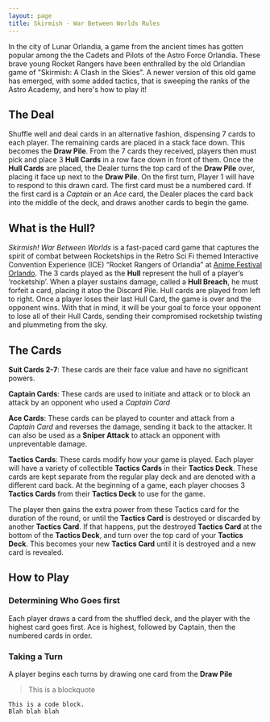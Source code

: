 ```yaml
---
layout: page
title: Skirmish - War Between Worlds Rules
---
```


In the city of Lunar Orlandia, a game from the ancient times has gotten popular among the the Cadets and Pilots of the Astro Force Orlandia. These brave young Rocket Rangers have been enthralled by the old Orlandian game of "Skirmish: A Clash in the Skies". A newer version of this old game has emerged, with some added tactics, that is sweeping the ranks of the Astro Academy, and here's how to play it!

## The Deal

Shuffle well and deal cards in an alternative fashion, dispensing 7 cards to each player. The remaining cards are placed in a stack face down. This becomes the **Draw Pile**. From the 7 cards they received, players then must pick and place 3 **Hull Cards** in a row face down in front of them. Once the **Hull Cards** are placed, the Dealer turns the top card of the **Draw Pile** over, placing it face up next to the **Draw Pile**. On the first turn, Player 1 will have to respond to this drawn card. The first card must be a numbered card. If the first card is a _Captain_ or an _Ace_ card, the Dealer places the card back into the middle of the deck, and draws another cards to begin the game.

## What is the Hull?

_Skirmish! War Between Worlds_ is a fast-paced card game that captures the spirit of combat between Rocketships in the Retro Sci Fi themed Interactive Convention Experience (ICE) “Rocket Rangers of Orlandia” at [Anime Festival Orlando](https://animefestivalorlando.com). The 3 cards played as the **Hull** represent the hull of a player’s ‘rocketship’. When a player sustains damage, called a **Hull Breach**, he must forfeit a card, placing it atop the Discard Pile. Hull cards are played from left to right. Once a player loses their last Hull Card, the game is over and the opponent wins. With that in mind, it will be your goal to force your opponent to lose all of their Hull Cards, sending their compromised rocketship twisting and plummeting from the sky.

## The Cards

**Suit Cards 2-7**: These cards are their face value and have no significant powers.

**Captain Cards**: These cards are used to initiate and attack or to block an attack by an opponent who used a _Captain Card_

**Ace Cards**: These cards can be played to counter and attack from a _Captain Card_ and reverses the damage, sending it back to the attacker. It can also be used as a **Sniper Attack** to attack an opponent with unpreventable damage.

**Tactics Cards**: These cards modify how your game is played. Each player will have a variety of collectible **Tactics Cards** in their **Tactics Deck**. These cards are kept separate from the regular play deck and are denoted with a different card back. At the beginning of a game, each player chooses 3 **Tactics Cards** from their **Tactics Deck** to use for the game.

The player then gains the extra power from these Tactics card for the duration of the round, or until the **Tactics Card** is destroyed or discarded by another **Tactics Card**. If that happens, put the destroyed **Tactics Card** at the bottom of the **Tactics Deck**, and turn over the top card of your **Tactics Deck**. This becomes your new **Tactics Card** until it is destroyed and a new card is revealed.

## How to Play

### Determining Who Goes first

Each player draws a card from the shuffled deck, and the player with the highest card goes first. Ace is highest, followed by Captain, then the numbered cards in order.

### Taking a Turn

A player begins each turns by drawing one card from the **Draw Pile**

> This is a blockquote

```
This is a code block.
Blah blah blah
```
